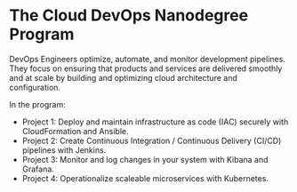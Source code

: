 # The Cloud DevOps Nanodegree Program

DevOps Engineers optimize, automate, and monitor development pipelines. They focus on ensuring that products and services are delivered smoothly and at scale by building and optimizing cloud architecture and configuration.

In the program:

- Project 1: Deploy and maintain infrastructure as code (IAC) securely with CloudFormation and Ansible.
- Project 2: Create Continuous Integration / Continuous Delivery (CI/CD) pipelines with Jenkins.
- Project 3: Monitor and log changes in your system with Kibana and Grafana.
- Project 4: Operationalize scaleable microservices with Kubernetes.
